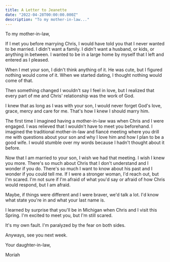 ```yaml
---
title: A Letter to Jeanette
date: "2022-04-28T00:00:00.000Z"
description: "To my mother-in-law..."
---
```


To my mother-in-law,

If I met you before marrying Chris, I would have told you that I never wanted to be married. I didn't want a family. I didn't want a husband, or kids, or anything in between. I wanted to be in a large home by myself that I left and entered as I pleased. 

When I met your son, I didn't think anything of it. He was cute, but I figured nothing would come of it. When we started dating, I thought nothing would come of that.

Then something changed I wouldn't say I feel in love, but I realized that every part of me and Chris' relationship was the work of God.

I knew that as long as I was with your son, I would never forget God's love, grace, mercy and care for me. That's how I knew I should marry him.

The first time I imagined having a mother-in-law was when Chris and I were engaged. I was relieved that I wouldn't have to meet you beforehand. I imagined the traditional mother-in-law and fiancé meeting where you drill me with questions about your son and why I love him and how I plan to be a good wife. I would stumble over my words because I hadn't thought about it before.

Now that I am married to your son, I wish we had that meeting. I wish I knew you more. There's so much about Chris that I don't understand and I wonder if you do. There's so much I want to know about his past and I wonder if you could tell me. If I were a stronger woman, I'd reach out, but I'm scared. I'm not sure if I'm afraid of what you'd say or afraid of how Chris would respond, but I am afraid.

Maybe, if things were different and I were braver, we'd talk a lot. I'd know what state you're in and what your last name is.

I learned by surprise that you'll be in Michigan when Chris and I visit this Spring. I'm excited to meet you, but I'm still scared. 

It's my own fault. I'm paralyzed by the fear on both sides.


Anyways, see you next week.

Your daughter-in-law,

Moriah